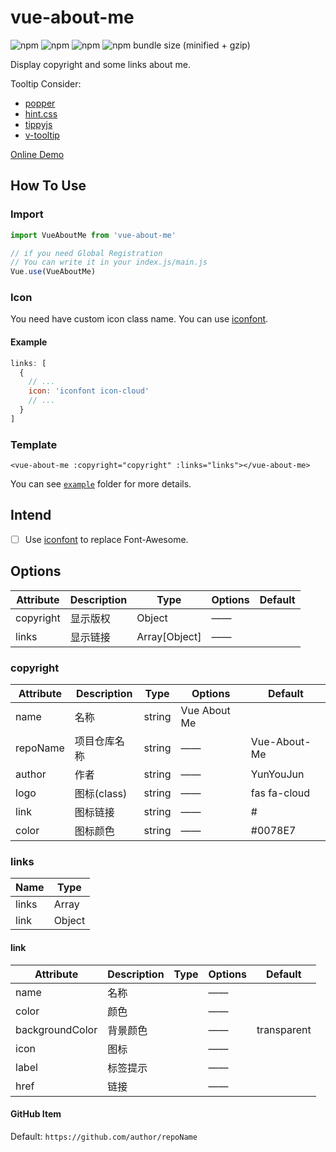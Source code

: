 # vue-about-me

![npm](https://img.shields.io/npm/v/vue-about-me.svg?style=for-the-badge)
![npm](https://img.shields.io/npm/dt/vue-about-me.svg?style=for-the-badge)
![npm](https://img.shields.io/npm/l/vue-about-me.svg?style=for-the-badge)
![npm bundle size (minified + gzip)](https://img.shields.io/bundlephobia/minzip/vue-about-me.svg?style=for-the-badge)

Display copyright and some links about me.

Tooltip Consider:

- [popper](https://github.com/FezVrasta/popper.js)
- [hint.css](https://github.com/chinchang/hint.css)
- [tippyjs](https://github.com/atomiks/tippyjs)
- [v-tooltip](https://github.com/Akryum/v-tooltip)

[Online Demo](https://github.yunyoujun.cn/vue-about-me/)

## How To Use

### Import

```js
import VueAboutMe from 'vue-about-me'
```

```js
// if you need Global Registration
// You can write it in your index.js/main.js
Vue.use(VueAboutMe)
```

### Icon

You need have custom icon class name.
You can use [iconfont](http://iconfont.cn/).

#### Example

```js
links: [
  {
    // ...
    icon: 'iconfont icon-cloud'
    // ...
  }
]

```

### Template

```vue
<vue-about-me :copyright="copyright" :links="links"></vue-about-me>
```

You can see [`example`](https://github.com/YunYouJun/vue-about-me/tree/master/example) folder for more details.

## Intend

- [ ] Use [iconfont](http://iconfont.cn/) to replace Font-Awesome.

## Options

Attribute | Description | Type | Options | Default
  ---     |---          | ---  |---      |---
copyright | 显示版权    | Object | —— |
links     | 显示链接    | Array[Object] | —— |

### copyright

Attribute | Description | Type | Options | Default
---       | ---         |---|---|---
name      | 名称        | string | Vue About Me
repoName  | 项目仓库名称 | string | —— | Vue-About-Me
author    | 作者        | string | —— | YunYouJun
logo      | 图标(class) | string | —— | fas fa-cloud
link      | 图标链接    | string | —— | #
color     | 图标颜色    | string | —— | #0078E7

### links

Name|Type
---|---
links | Array
link | Object

#### link

Attribute | Description | Type | Options | Default
---       |---|---|---|---
name      | 名称 | | —— |
color     | 颜色 | | —— |
backgroundColor | 背景颜色 | | —— | transparent
icon      | 图标 | | —— |
label     | 标签提示 | | —— |
href      | 链接 | | —— |

#### GitHub Item

Default: `https://github.com/author/repoName`